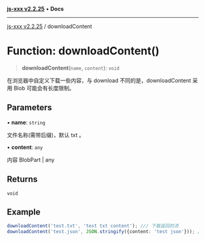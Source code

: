 [**js-xxx v2.2.25**](../README.md) • **Docs**

***

[js-xxx v2.2.25](../README.md) / downloadContent

# Function: downloadContent()

> **downloadContent**(`name`, `content`): `void`

在浏览器中自定义下载一些内容，与 download 不同的是，downloadContent 采用 Blob 可能会有长度限制。

## Parameters

• **name**: `string`

文件名称(需带后缀)，默认 txt 。

• **content**: `any`

内容 BlobPart | any

## Returns

`void`

## Example

```ts
downloadContent('test.txt', 'test txt content'); /// 下载返回的流
downloadContent('test.json', JSON.stringify({content: 'test json'})); /// 下载返回的流
```
